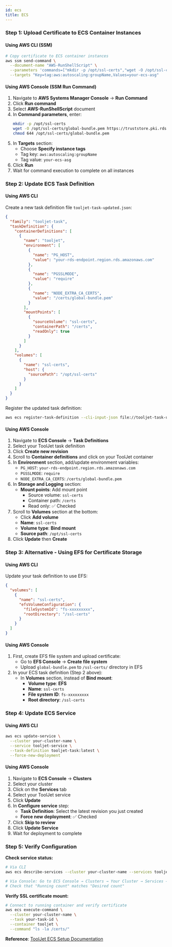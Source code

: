 ```yaml
---
id: ecs
title: ECS
---
```


### Step 1: Upload Certificate to ECS Container Instances

#### Using AWS CLI (SSM)

```bash
# Copy certificate to ECS container instances
aws ssm send-command \
  --document-name "AWS-RunShellScript" \
  --parameters 'commands=["mkdir -p /opt/ssl-certs","wget -O /opt/ssl-certs/global-bundle.pem https://truststore.pki.rds.amazonaws.com/global/global-bundle.pem","chmod 644 /opt/ssl-certs/global-bundle.pem"]' \
  --targets "Key=tag:aws:autoscaling:groupName,Values=your-ecs-asg"
```

#### Using AWS Console (SSM Run Command)

1. Navigate to **AWS Systems Manager Console** → **Run Command**
2. Click **Run command**
3. Select **AWS-RunShellScript** document
4. In **Command parameters**, enter:
   ```bash
   mkdir -p /opt/ssl-certs
   wget -O /opt/ssl-certs/global-bundle.pem https://truststore.pki.rds.amazonaws.com/global/global-bundle.pem
   chmod 644 /opt/ssl-certs/global-bundle.pem
   ```
5. In **Targets** section:
   - Choose **Specify instance tags**
   - Tag key: `aws:autoscaling:groupName`
   - Tag value: `your-ecs-asg`
6. Click **Run**
7. Wait for command execution to complete on all instances

### Step 2: Update ECS Task Definition

#### Using AWS CLI

Create a new task definition file `tooljet-task-updated.json`:
```json
{
  "family": "tooljet-task",
  "taskDefinition": {
    "containerDefinitions": [
      {
        "name": "tooljet",
        "environment": [
          {
            "name": "PG_HOST",
            "value": "your-rds-endpoint.region.rds.amazonaws.com"
          },
          {
            "name": "PGSSLMODE",
            "value": "require"
          },
          {
            "name": "NODE_EXTRA_CA_CERTS",
            "value": "/certs/global-bundle.pem"
          }
        ],
        "mountPoints": [
          {
            "sourceVolume": "ssl-certs",
            "containerPath": "/certs",
            "readOnly": true
          }
        ]
      }
    ],
    "volumes": [
      {
        "name": "ssl-certs",
        "host": {
          "sourcePath": "/opt/ssl-certs"
        }
      }
    ]
  }
}
```

Register the updated task definition:
```bash
aws ecs register-task-definition --cli-input-json file://tooljet-task-updated.json
```

#### Using AWS Console

1. Navigate to **ECS Console** → **Task Definitions**
2. Select your ToolJet task definition
3. Click **Create new revision**
4. Scroll to **Container definitions** and click on your ToolJet container
5. In **Environment** section, add/update environment variables:
   - `PG_HOST`: `your-rds-endpoint.region.rds.amazonaws.com`
   - `PGSSLMODE`: `require`
   - `NODE_EXTRA_CA_CERTS`: `/certs/global-bundle.pem`
6. In **Storage and Logging** section:
   - **Mount points**: Add mount point
     - Source volume: `ssl-certs`
     - Container path: `/certs`
     - Read only: ✅ Checked
7. Scroll to **Volumes** section at the bottom:
   - Click **Add volume**
   - **Name**: `ssl-certs`
   - **Volume type**: **Bind mount**
   - **Source path**: `/opt/ssl-certs`
8. Click **Update** then **Create**

### Step 3: Alternative - Using EFS for Certificate Storage

#### Using AWS CLI

Update your task definition to use EFS:
```json
{
  "volumes": [
    {
      "name": "ssl-certs",
      "efsVolumeConfiguration": {
        "fileSystemId": "fs-xxxxxxxxx",
        "rootDirectory": "/ssl-certs"
      }
    }
  ]
}
```

#### Using AWS Console

1. First, create EFS file system and upload certificate:
   - Go to **EFS Console** → **Create file system**
   - Upload `global-bundle.pem` to `/ssl-certs/` directory in EFS
2. In your ECS task definition (Step 2 above):
   - In **Volumes** section, instead of **Bind mount**:
     - **Volume type**: **EFS**
     - **Name**: `ssl-certs`
     - **File system ID**: `fs-xxxxxxxxx`
     - **Root directory**: `/ssl-certs`

### Step 4: Update ECS Service

#### Using AWS CLI

```bash
aws ecs update-service \
  --cluster your-cluster-name \
  --service tooljet-service \
  --task-definition tooljet-task:latest \
  --force-new-deployment
```

#### Using AWS Console

1. Navigate to **ECS Console** → **Clusters**
2. Select your cluster
3. Click on the **Services** tab
4. Select your ToolJet service
5. Click **Update**
6. In **Configure service** step:
   - **Task Definition**: Select the latest revision you just created
   - **Force new deployment**: ✅ Checked
7. Click **Skip to review**
8. Click **Update Service**
9. Wait for deployment to complete

### Step 5: Verify Configuration

**Check service status:**

```bash
# Via CLI
aws ecs describe-services --cluster your-cluster-name --services tooljet-service

# Via Console: Go to ECS Console → Clusters → Your Cluster → Services → ToolJet Service
# Check that "Running count" matches "Desired count"
```

**Verify SSL certificate mount:**
```bash
# Connect to running container and verify certificate
aws ecs execute-command \
  --cluster your-cluster-name \
  --task your-task-id \
  --container tooljet \
  --command "ls -la /certs/"
```

**Reference**: [ToolJet ECS Setup Documentation](https://docs.tooljet.ai/docs/setup/ecs)